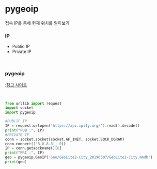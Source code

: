 # pygeoip

접속 IP를 통해 현재 위치를 알아보기

### IP

- Public IP
- Private IP

<br>

### pygeoip

:[참고 사이트](https://pygeoip.readthedocs.io/en/v0.3.2/)

<br>

```python
from urllib import request
import socket
import pygeoip

#PUBLIC IP
IP = request.urlopen('https://api.ipify.org/').read().decode()
print("PUB :", IP)
#PRIVATE IP
conn = socket.socket(socket.AF_INET, socket.SOCK_DGRAM)
conn.connect(('8.8.8.8', 0))
IP = conn.getsockname()[0]
print("PRI :", IP)
geo = pygeoip.GeoIP('Geo/GeoLite2-City_20190507/GeoLite2-City.mmdb')
print(geo)
```

